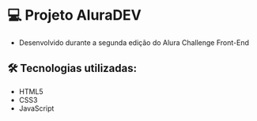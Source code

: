 # 💻 Projeto AluraDEV 
- Desenvolvido durante a segunda edição do Alura Challenge Front-End

## 🛠 Tecnologias utilizadas:
- HTML5
- CSS3
- JavaScript
